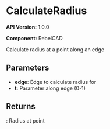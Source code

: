 # CalculateRadius

**API Version:** 1.0.0

**Component:** RebelCAD

Calculate radius at a point along an edge

## Parameters

- **edge**: Edge to calculate radius for
- **t**: Parameter along edge (0-1)

## Returns

: Radius at point

